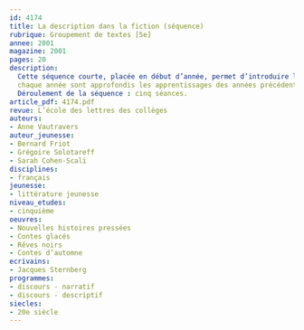 ```yaml
---
id: 4174
title: La description dans la fiction (séquence)
rubrique: Groupement de textes [5e]
annee: 2001
magazine: 2001
pages: 20
description: 
  Cette séquence courte, placée en début d’année, permet d’introduire le travail sur la description en cinquième. Rappelons que les programmes demandent de travailler les discours : narratif en sixième, descriptif en cinquième, explicatif en quatrième et argumentatif en troisième, sachant que
  chaque année sont approfondis les apprentissages des années précédentes. Les textes proposés ici sont courts et plutôt humoristiques, et les démarches sont ludiques. Les élèves ayant en général des représentations quelque peu rébarbatives de la description, l’objectif de cette séquence est bien de les modifier en montrant à quoi sert la description et comment elle s’insère dans le récit. Par ailleurs, sachant que l’hétérogénéité des classes est difficile à gérer, on proposera pour chaque exercice des aides pour les élèves en difficulté.
  Déroulement de la séquence : cinq séances.
article_pdf: 4174.pdf
revue: L’école des lettres des collèges
auteurs:
- Anne Vautravers
auteur_jeunesse:
- Bernard Friot
- Grégoire Solotareff
- Sarah Cohen-Scali
disciplines:
- français
jeunesse:
- littérature jeunesse
niveau_etudes:
- cinquième
oeuvres:
- Nouvelles histoires pressées
- Contes glacés
- Rêves noirs
- Contes d’automne
ecrivains:
- Jacques Sternberg
programmes:
- discours - narratif
- discours - descriptif
siecles:
- 20e siècle
---
```

